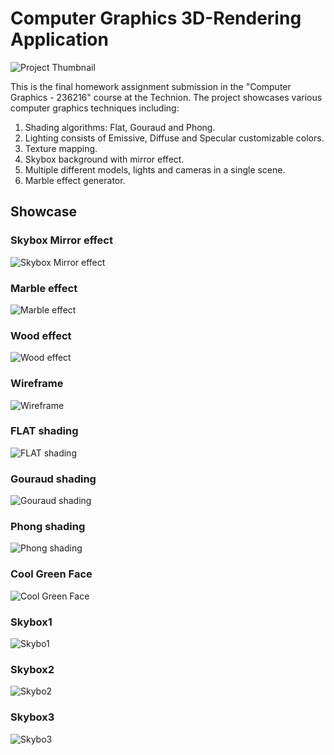 # Computer Graphics 3D-Rendering Application

![Project Thumbnail](Showcase/Colors.jpg)

This is the final homework assignment submission in the "Computer Graphics - 236216" course at the Technion.
The project showcases various computer graphics techniques including:
1. Shading algorithms: Flat, Gouraud and Phong.
2. Lighting consists of Emissive, Diffuse and Specular customizable colors.
3. Texture mapping.
4. Skybox background with mirror effect.
5. Multiple different models, lights and cameras in a single scene.
6. Marble effect generator.


## Showcase

### Skybox Mirror effect
![Skybox Mirror effect](Showcase/Skybox_Mirror.gif)

### Marble effect
![Marble effect](Showcase/MarbleEffect.gif)

### Wood effect
![Wood effect](Showcase/WoodEffect.gif)

### Wireframe
![Wireframe](Showcase/Wireframe.jpg)

### FLAT shading
![FLAT shading](Showcase/FLAT.jpg)

### Gouraud shading
![Gouraud shading](Showcase/Gouraud.jpg)

### Phong shading
![Phong shading](Showcase/Phong.jpg)

### Cool Green Face
![Cool Green Face](Showcase/CoolGreenFace.jpg)

### Skybox1
![Skybo1](Showcase/Skybox1.jpg)

### Skybox2
![Skybo2](Showcase/Skybox2.jpg)

### Skybox3
![Skybo3](Showcase/Skybox3.jpg)



